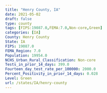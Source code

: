 ```yaml
---
title: "Henry County, IA"
date: 2021-05-02
draft: false
type: county
tags: [FIPS:19087.0,FEMA:7.0,Non-core,Green]
categories: [IA]
County: Henry County
State: IA
FIPS: 19087.0
FEMA_Region: 7.0
Population: 19954.0
NCHS_Urban_Rural_Classification: Non-core
Tests_in_prior_14_days: 399.0
Fourteen_day_test_rate_per_100000: 2000.0
Percent_Positivity_in_prior_14_days: 0.028
Level: Green
url: /states/IA/henry-county
---
```



